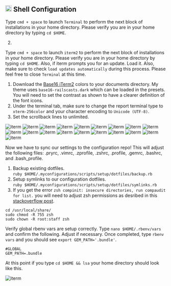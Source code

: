 ## <img src="https://raw.githubusercontent.com/chrishough/my-configurations/master/graphics/documentation/readmes/toolbox.svg" height="20"> Shell Configuration

Type `cmd + space` to launch `Terminal` to perform the next block of installations in your home directory. Please verify you are in your home directory by typing `cd $HOME`.

2. 






Type `cmd + space` to launch `iterm2` to perform the next block of installations in your home directory. Please verify you are in your home directory by typing `cd $HOME`.  Also, if iterm prompts you for an update. Load it.  Also, make sure to check `load updates automatically` during this process.  Please feel free to close `Terminal` at this time.

1. Download the [Base16 iTerm2](https://github.com/chriskempson/base16-iterm2) colors to your documents directory. My theme uses `base16-railscasts.dark` which can be loaded in the presets.  You will need to set the contrast as shown to have a clearer definition of the font icons.
2. Under the terminal tab, make sure to change the report terminal type to `xterm-256color` and your character encoding to `Unicode (UTF-8)`.
3. Set the scrollback lines to unlimited.

![iterm](https://raw.githubusercontent.com/chrishough/my-configurations/master/graphics/documentation/guides/iterm/iterm1.png)
![iterm](https://raw.githubusercontent.com/chrishough/my-configurations/master/graphics/documentation/guides/iterm/iterm2.png)
![iterm](https://raw.githubusercontent.com/chrishough/my-configurations/master/graphics/documentation/guides/iterm/iterm3.png)
![iterm](https://raw.githubusercontent.com/chrishough/my-configurations/master/graphics/documentation/guides/iterm/iterm4.png)
![iterm](https://raw.githubusercontent.com/chrishough/my-configurations/master/graphics/documentation/guides/iterm/iterm5.png)
![iterm](https://raw.githubusercontent.com/chrishough/my-configurations/master/graphics/documentation/guides/iterm/iterm6.png)
![iterm](https://raw.githubusercontent.com/chrishough/my-configurations/master/graphics/documentation/guides/iterm/iterm7.png)
![iterm](https://raw.githubusercontent.com/chrishough/my-configurations/master/graphics/documentation/guides/iterm/iterm8.png)
![iterm](https://raw.githubusercontent.com/chrishough/my-configurations/master/graphics/documentation/guides/iterm/iterm9.png)
![iterm](https://raw.githubusercontent.com/chrishough/my-configurations/master/graphics/documentation/guides/iterm/iterm91.png)
![iterm](https://raw.githubusercontent.com/chrishough/my-configurations/master/graphics/documentation/guides/iterm/iterm92.png)
![iterm](https://raw.githubusercontent.com/chrishough/my-configurations/master/graphics/documentation/guides/iterm/iterm93.png)
![iterm](https://raw.githubusercontent.com/chrishough/my-configurations/master/graphics/documentation/guides/iterm/iterm94.png)
![iterm](https://raw.githubusercontent.com/chrishough/my-configurations/master/graphics/documentation/guides/iterm/iterm95.png)
![iterm](https://raw.githubusercontent.com/chrishough/my-configurations/master/graphics/documentation/guides/iterm/iterm96.png)
![iterm](https://raw.githubusercontent.com/chrishough/my-configurations/master/graphics/documentation/guides/iterm/iterm97.png)
![iterm](https://raw.githubusercontent.com/chrishough/my-configurations/master/graphics/documentation/guides/iterm/iterm98.png)
![iterm](https://raw.githubusercontent.com/chrishough/my-configurations/master/graphics/documentation/guides/iterm/iterm99.png)
![iterm](https://raw.githubusercontent.com/chrishough/my-configurations/master/graphics/documentation/guides/iterm/iterm991.png)

Now we have to sync our settings to the configuration repo! This will adjust the following files: .pryrc, .vimrc, .zprofile, .zshrc, .profile, .gemrc, .bashrc, and .bash_profile.

1. Backup existing dotfiles.  
`ruby $HOME/.myconfigurations/scripts/setup/dotfiles/backup.rb`
2. Setup symlinks to our configuration dotfiles.  
`ruby $HOME/.myconfigurations/scripts/setup/dotfiles/symlinks.rb`
3. If you get the error `zsh compinit: insecure directories, run compaudit for list.` you will need to adjust zsh permissions as desribed in this [stackoverflow post](http://stackoverflow.com/questions/13762280/zsh-compinit-insecure-directories).
```
cd /usr/local/share/
sudo chmod -R 755 zsh
sudo chown -R root:staff zsh
```

Verify global rbenv vars are setup correctly. Type `nano $HOME/.rbenv/vars` and confirm the following. Adjust if necessary. Once completed, type `rbenv vars` and you should see `export GEM_PATH='.bundle'`.
```
#GLOBAL
GEM_PATH=.bundle
```

At this point if you type `cd $HOME && lsa` your home directory should look like this.

![iterm](https://raw.githubusercontent.com/chrishough/my-configurations/master/graphics/documentation/guides/iterm/user_directory.png)
